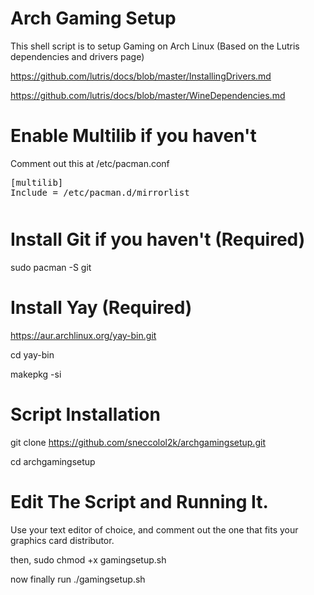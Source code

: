 # Arch Gaming Setup
This shell script is to setup Gaming on Arch Linux (Based on the Lutris dependencies and drivers page)

https://github.com/lutris/docs/blob/master/InstallingDrivers.md  

https://github.com/lutris/docs/blob/master/WineDependencies.md
# Enable Multilib if you haven't
Comment out this at /etc/pacman.conf
<pre style="margin-bottom: 0; border-bottom:none; padding-bottom:0.8em;">
[multilib]
Include = /etc/pacman.d/mirrorlist</pre>

# Install Git if you haven't (Required)
sudo pacman -S git

# Install Yay (Required)
https://aur.archlinux.org/yay-bin.git

cd yay-bin

makepkg -si

# Script Installation
git clone https://github.com/sneccolol2k/archgamingsetup.git

cd archgamingsetup

# Edit The Script and Running It.
Use your text editor of choice, and comment out the one that fits your graphics card distributor.

then, sudo chmod +x gamingsetup.sh

now finally run ./gamingsetup.sh
